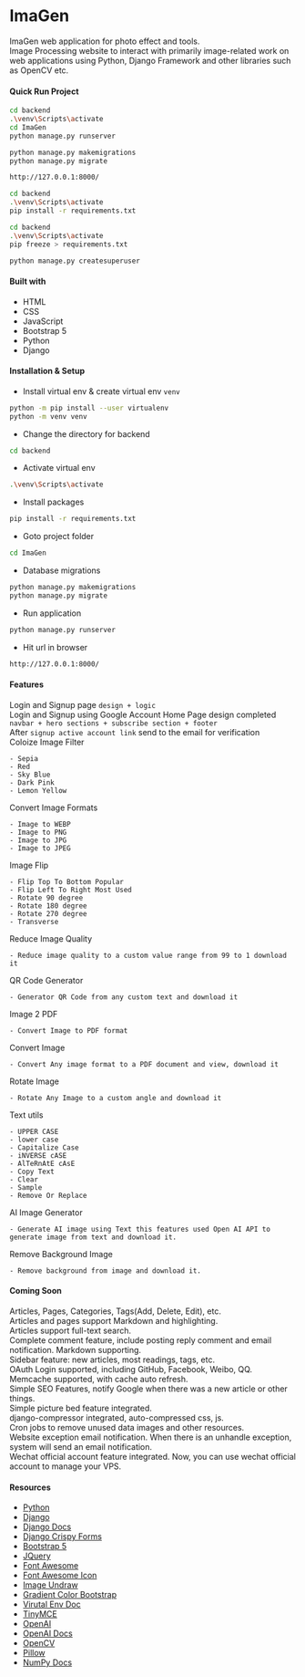 # ImaGen
ImaGen web application for photo effect and tools. <br />
Image Processing website to interact with primarily image-related work on web applications using Python, Django Framework and other libraries such as OpenCV etc.

#### Quick Run Project
```bash
cd backend
.\venv\Scripts\activate
cd ImaGen
python manage.py runserver

python manage.py makemigrations
python manage.py migrate

http://127.0.0.1:8000/

cd backend
.\venv\Scripts\activate
pip install -r requirements.txt

cd backend
.\venv\Scripts\activate
pip freeze > requirements.txt

python manage.py createsuperuser
```

 

#### Built with
- HTML
- CSS
- JavaScript
- Bootstrap 5
- Python
- Django
 


#### Installation & Setup
- Install virtual env & create virtual env `venv`
```bash
python -m pip install --user virtualenv
python -m venv venv
```

- Change the directory for backend
```bash
cd backend
```
- Activate virtual env
```bash
.\venv\Scripts\activate
```
- Install packages
```bash
pip install -r requirements.txt
```

- Goto project folder
```bash
cd ImaGen
```

- Database migrations
```bash
python manage.py makemigrations
python manage.py migrate
```

- Run application
```bash
python manage.py runserver
```
- Hit url in browser 
```bash
http://127.0.0.1:8000/
```
 

#### Features
Login and Signup page `design + logic`  
Login and Signup using Google Account
Home Page design completed `navbar + hero sections + subscribe section + footer`  
After `signup active account link` send to the email for verification 
<br />
Coloize Image Filter 
```text
- Sepia
- Red
- Sky Blue
- Dark Pink
- Lemon Yellow
```

Convert Image Formats 
```text
- Image to WEBP
- Image to PNG
- Image to JPG
- Image to JPEG
```

Image Flip 
```text
- Flip Top To Bottom Popular
- Flip Left To Right Most Used
- Rotate 90 degree
- Rotate 180 degree
- Rotate 270 degree
- Transverse
```

Reduce Image Quality  
```text
- Reduce image quality to a custom value range from 99 to 1 download it
```

QR Code Generator  
```text
- Generator QR Code from any custom text and download it
```

Image 2 PDF  
```text
- Convert Image to PDF format
```

Convert Image 
```text
- Convert Any image format to a PDF document and view, download it
```

Rotate Image 
```text
- Rotate Any Image to a custom angle and download it
```

Text utils 
```text
- UPPER CASE
- lower case
- Capitalize Case
- iNVERSE cASE
- AlTeRnAtE cAsE
- Copy Text
- Clear
- Sample
- Remove Or Replace
```

AI Image Generator
```text
- Generate AI image using Text this features used Open AI API to generate image from text and download it.
```

Remove Background Image
```text
- Remove background from image and download it.
```

#### Coming Soon
Articles, Pages, Categories, Tags(Add, Delete, Edit), etc. <br />
Articles and pages support Markdown and highlighting. <br />
Articles support full-text search.<br />
Complete comment feature, include posting reply comment and email notification. Markdown supporting.<br />
Sidebar feature: new articles, most readings, tags, etc.<br />
OAuth Login supported, including GitHub, Facebook, Weibo, QQ.<br />
Memcache supported, with cache auto refresh.<br />
Simple SEO Features, notify Google  when there was a new article or other things.<br />
Simple picture bed feature integrated.<br />
django-compressor integrated, auto-compressed css, js.<br />
Cron jobs to remove unused data images and other resources.<br />
Website exception email notification. When there is an unhandle exception, system will send an email notification.<br />
Wechat official account feature integrated. Now, you can use wechat official account to manage your VPS.<br />


 



#### Resources
- [Python](https://www.python.org/)
- [Django](https://www.djangoproject.com/)
- [Django Docs](https://docs.djangoproject.com/en/4.1/intro/tutorial01/)
- [Django Crispy Forms](https://pypi.org/project/crispy-bootstrap5/)
- [Bootstrap 5](https://getbootstrap.com/docs/5.2/getting-started/introduction/)
- [JQuery](https://cdnjs.com/libraries/jquery)
- [Font Awesome](https://cdnjs.com/libraries/font-awesome)
- [Font Awesome Icon](https://fontawesome.com/search?o=r&m=free&s=solid)
- [Image Undraw](https://undraw.co/search)
- [Gradient Color Bootstrap](https://mdbootstrap.com/docs/b4/jquery/css/gradients/)
- [Virutal Env Doc](https://virtualenv.pypa.io/en/latest/installation.html)
- [TinyMCE](https://pypi.org/project/django-tinymce/)
- [OpenAI](https://openai.com/api/)
- [OpenAI Docs](https://platform.openai.com/docs/introduction/overview)
- [OpenCV](https://pypi.org/project/opencv-python/)
- [Pillow](https://pypi.org/project/Pillow/)
- [NumPy Docs](https://numpy.org/doc/stable/)
 